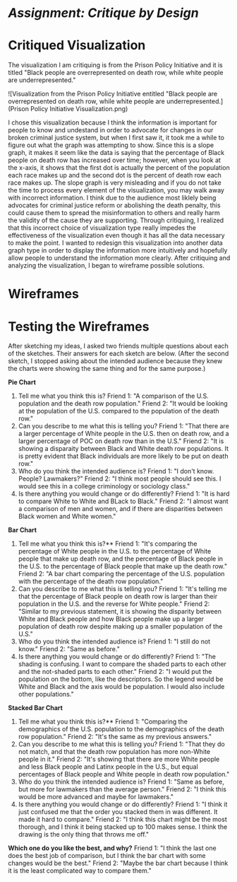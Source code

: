 # *Assignment: Critique by Design*

# Critiqued Visualization
The visualization I am critiquing is from the Prison Policy Initiative and it is titled "Black people are overrepresented on death row, while white people are underrepresented."

![Visualization from the Prison Policy Initiative entitled "Black people are overrepresented on death row, while white people are underrepresented.](Prison Policy Initiative Visualization.png)

I chose this visualization because I think the information is important for people to know and undestand in order to advocate for changes in our broken criminal justice system, but when I first saw it, it took me a while to figure out what the graph was attempting to show. Since this is a slope graph, it makes it seem like the data is saying that the percentage of Black people on death row has increased over time; however, when you look at the x-axis, it shows that the first dot is actually the percent of the population each race makes up and the second dot is the percent of death row each race makes up. The slope graph is very misleading and if you do not take the time to process every element of the visualization, you may walk away with incorrect information. I think due to the audience most liklely being advocates for criminal justice reform or abolishing the death penalty, this could cause them to spread the misinformation to others and really harm the validity of the cause they are supporting. Through critiquing, I realized that this incorrect choice of visualization type really impedes the effectiveness of the visualization even though it has all the data necessary to make the point. I wanted to redesign this visualization into another data graph type in order to display the information more intuitively and hopefully allow people to understand the information more clearly. After critiquing and analyzing the visualization, I began to wireframe possible solutions.

# Wireframes


# Testing the Wireframes

After sketching my ideas, I asked two friends multiple questions about each of the sketches. Their answers for each sketch are below. (After the second sketch, I stopped asking about the intended audience because they knew the charts were showing the same thing and for the same purpose.)

**Pie Chart**

1. Tell me what you think this is?
  Friend 1: "A comparison of the U.S. population and the death row population."
  Friend 2: "It would be looking at the population of the U.S. compared to the population of the death row."
2. Can you describe to me what this is telling you?
  Friend 1: "That there are a larger percentage of White people in the U.S. then on death row, and a larger percentage of POC on death row than in the U.S."
  Friend 2: "It is showing a disparaity between Black and White death row populations. It is pretty evident that Black individuals are more likely to be put on death row."
3. Who do you think the intended audience is?
  Friend 1: "I don't know. People? Lawmakers?"
  Friend 2: "I think most people should see this. I would see this in a college criminology or sociology class."
4. Is there anything you would change or do differently?
   Friend 1: "It is hard to compare White to White and BLack to Black."
  Friend 2: "I almost want a comparison of men and women, and if there are disparities between Black women and White women."

**Bar Chart**

1. Tell me what you think this is?**
  Friend 1: "It's comparing the percentage of White people in the U.S. to the percentage of White people that make up death row, and the percentage of Black people in the U.S. to the percentage of Black people that make up the death row."
  Friend 2: "A bar chart comparing the percentage of the U.S. population with the percentage of the death row population."
2. Can you describe to me what this is telling you?
  Friend 1: "It's telling me that the percentage of Black people on death row is larger than their population in the U.S. and the reverse for White people."
  Friend 2: "Similar to my previous statement, it is showing the disparity between White and Black people and how Black people make up a larger population of death row despite making up a smaller population of the U.S."
3. Who do you think the intended audience is?
  Friend 1: "I still do not know."
  Friend 2: "Same as before."
4. Is there anything you would change or do differently?
  Friend 1: "The shading is confusing. I want to compare the shaded parts to each other and the not-shaded parts to each other."
  Friend 2: "I would put the population on the bottom, like the descriptors. So the legend would be White and Black and the axis would be population. I would also include other populations."
  
**Stacked Bar Chart**
  
1. Tell me what you think this is?**
  Friend 1: "Comparing the demographics of the U.S. population to the demographics of the death row population."
  Friend 2: "It's the same as my previous answers."
2. Can you describe to me what this is telling you?
  Friend 1: "That they do not match, and that the death row population has more non-White people in it."
  Friend 2: "It's showing that there are more White people and less Black people and Latinx people in the U.S., but equal percentages of Black people and White people in death row population."
3. Who do you think the intended audience is?
  Friend 1: "Same as before, but more for lawmakers than the average person."
  Friend 2: "I think this would be more advanced and maybe for lawmakers."
3. Is there anything you would change or do differently?
  Friend 1: "I think it just confused me that the order you stacked them in was different. It made it hard to compare."
  Friend 2: "I think this chart might be the most thorough, and I think it being stacked up to 100 makes sense. I think the drawing is the only thing that throws me off."
  
**Which one do you like the best, and why?**
Friend 1: "I think the last one does the best job of comparison, but I think the bar chart with some changes would be the best."
Friend 2: "Maybe the bar chart because I think it is the least complicated way to compare them."
